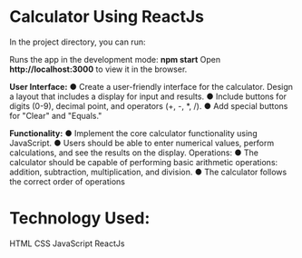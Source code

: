 # Calculator Using ReactJs
In the project directory, you can run:

Runs the app in the development mode: **npm start**
Open **http://localhost:3000** to view it in the browser.

**User Interface:**
● Create a user-friendly interface for the calculator. Design a layout that includes a
display for input and results.
● Include buttons for digits (0-9), decimal point, and operators (+, -, *, /).
● Add special buttons for "Clear" and "Equals."

**Functionality:**
● Implement the core calculator functionality using JavaScript.
● Users should be able to enter numerical values, perform calculations, and see the
results on the display.
Operations:
● The calculator should be capable of performing basic arithmetic operations:
addition, subtraction, multiplication, and division.
● The calculator follows the correct order of operations


# Technology Used:
HTML
CSS
JavaScript
ReactJs

